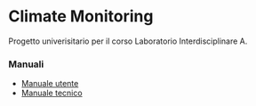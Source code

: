 # Climate Monitoring

Progetto univerisitario per il corso Laboratorio Interdisciplinare A.

### Manuali

- [Manuale utente]()
- [Manuale tecnico]()
